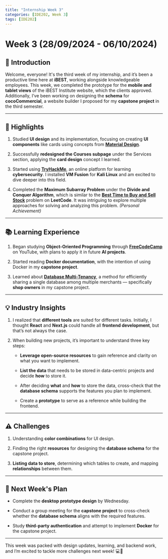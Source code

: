 ```yaml
---
title: "Internship Week 3"
categories: [IDE202, Week 3]
tags: [IDE202]
---
```


# **Week 3 (28/09/2024 - 06/10/2024)**

## 🌟 **Introduction**

Welcome, everyone! It's the third week of my internship, and it’s been a productive time here at **iBEST**, working alongside knowledgeable employees. This week, we completed the prototype for the **mobile and tablet views** of the iBEST Institute website, which the clients approved. Additionally, I’ve been working on designing the **schema** for **cocoCommercial**, a website builder I proposed for my **capstone project** in the third semester.

---

## 🚀 **Highlights**

1. Studied **UI design** and its implementation, focusing on creating **UI components** like cards using concepts from **[Material Design](https://material.io/)**.
   
2. Successfully **redesigned the Courses subpage** under the Services section, applying the **card design** concept I learned.

3. Started using **[TryHackMe](https://tryhackme.com/)**, an online platform for learning **cybersecurity**. I installed **VM Fusion** for **Kali Linux** and am excited to dive deeper into this field.

4. Completed the **Maximum Subarray Problem** under the **Divide and Conquer Algorithm**, which is similar to the **[Best Time to Buy and Sell Stock](https://leetcode.com/problems/best-time-to-buy-and-sell-stock/)** problem on **LeetCode**. It was intriguing to explore multiple approaches for solving and analyzing this problem. _(Personal Achievement)_

---

## 📚 **Learning Experience**

1. Began studying **Object-Oriented Programming** through **[FreeCodeCamp](https://www.freecodecamp.org/)** on YouTube, with plans to apply it in future **AI projects**.
   
2. Started reading **Docker documentation**, with the intention of using Docker in my **capstone project**.

3. Learned about **[Database Multi-Tenancy](https://medium.com/@harish.somasundar14/database-multi-tenancy-7c8dbe848d50)**, a method for efficiently sharing a single database among multiple merchants — specifically **shop owners** in my capstone project.

---

## 💡 **Industry Insights**

1. I realized that **different tools** are suited for different tasks. Initially, I thought **React** and **Next.js** could handle all **frontend development**, but that’s not always the case.

2. When building new projects, it’s important to understand three key steps:

   * **Leverage open-source resources** to gain reference and clarity on what you want to implement.
   
   * **List the data** that needs to be stored in data-centric projects and decide **how** to store it.
   
   * After deciding **what** and **how** to store the data, cross-check that the **database schema** supports the features you plan to implement.

   * Create a **prototype** to serve as a reference while building the frontend.

---

## ⚠️ **Challenges**

1. Understanding **color combinations** for UI design.

2. Finding the right **resources** for designing the **database schema** for the capstone project.

3. **Listing data to store**, determining which tables to create, and mapping **relationships** between them.

---

## 🎯 **Next Week's Plan**

* Complete the **desktop prototype design** by Wednesday.

* Conduct a group meeting for the **capstone project** to cross-check whether the **database schema** aligns with the required features.

* Study **third-party authentication** and attempt to implement **Docker** for the capstone project.

---

This week was packed with design updates, learning, and backend work, and I’m excited to tackle more challenges next week! 💻🚀
